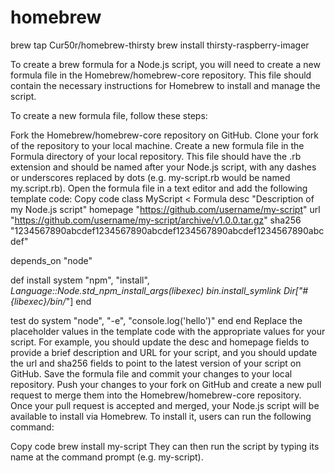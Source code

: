 # homebrew
brew tap Cur50r/homebrew-thirsty
brew install thirsty-raspberry-imager


To create a brew formula for a Node.js script, you will need to create a new formula file in the Homebrew/homebrew-core repository. This file should contain the necessary instructions for Homebrew to install and manage the script.

To create a new formula file, follow these steps:

Fork the Homebrew/homebrew-core repository on GitHub.
Clone your fork of the repository to your local machine.
Create a new formula file in the Formula directory of your local repository. This file should have the .rb extension and should be named after your Node.js script, with any dashes or underscores replaced by dots (e.g. my-script.rb would be named my.script.rb).
Open the formula file in a text editor and add the following template code:
Copy code
class MyScript < Formula
  desc "Description of my Node.js script"
  homepage "https://github.com/username/my-script"
  url "https://github.com/username/my-script/archive/v1.0.0.tar.gz"
  sha256 "1234567890abcdef1234567890abcdef1234567890abcdef1234567890abcdef"

  depends_on "node"

  def install
    system "npm", "install", *Language::Node.std_npm_install_args(libexec)
    bin.install_symlink Dir["#{libexec}/bin/*"]
  end

  test do
    system "node", "-e", "console.log('hello')"
  end
end
Replace the placeholder values in the template code with the appropriate values for your script. For example, you should update the desc and homepage fields to provide a brief description and URL for your script, and you should update the url and sha256 fields to point to the latest version of your script on GitHub.
Save the formula file and commit your changes to your local repository.
Push your changes to your fork on GitHub and create a new pull request to merge them into the Homebrew/homebrew-core repository.
Once your pull request is accepted and merged, your Node.js script will be available to install via Homebrew. To install it, users can run the following command:

Copy code
brew install my-script
They can then run the script by typing its name at the command prompt (e.g. my-script).
